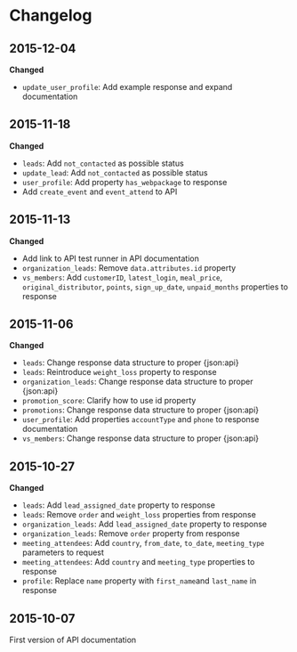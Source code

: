 # Changelog

## 2015-12-04
__Changed__

- `update_user_profile`: Add example response and expand documentation

## 2015-11-18
__Changed__

- `leads`: Add `not_contacted` as possible status
- `update_lead`: Add `not_contacted` as possible status
- `user_profile`: Add property `has_webpackage` to response
- Add `create_event` and `event_attend` to API


## 2015-11-13
__Changed__

- Add link to API test runner in API documentation
- `organization_leads`: Remove `data.attributes.id` property
- `vs_members`: Add `customerID`, `latest_login`, `meal_price`, `original_distributor`, `points`, `sign_up_date`, `unpaid_months` properties to response


## 2015-11-06
__Changed__

- `leads`: Change response data structure to proper {json:api}
- `leads`: Reintroduce `weight_loss` property to response
- `organization_leads`: Change response data structure to proper {json:api}
- `promotion_score`: Clarify how to use id property
- `promotions`: Change response data structure to proper {json:api}
- `user_profile`: Add properties `accountType` and `phone` to response documentation
- `vs_members`: Change response data structure to proper {json:api}

## 2015-10-27
__Changed__

- `leads`: Add `lead_assigned_date` property to response
- `leads`: Remove `order` and `weight_loss` properties from response
- `organization_leads`: Add `lead_assigned_date` property to response
- `organization_leads`: Remove `order` property from response
- `meeting_attendees`: Add `country`, `from_date`, `to_date`, `meeting_type` parameters to request
- `meeting_attendees`: Add `country` and `meeting_type` properties to response
- `profile`: Replace `name` property with `first_name`and `last_name` in response

## 2015-10-07
First version of API documentation
